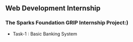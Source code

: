 ## Web Development Internship

### The Sparks Foundation GRIP Internship Project:)

* Task-1 : Basic Banking System 
[](https://github.com/shubhanshurav/TSF-Basic-Banking-System/blob/master/index.html)

